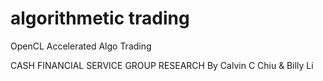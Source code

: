 algorithmetic trading
====

OpenCL Accelerated Algo Trading

CASH FINANCIAL SERVICE GROUP RESEARCH
By Calvin C Chiu & Billy Li
